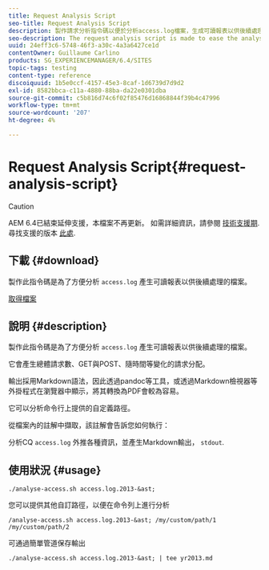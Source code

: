 ```yaml
---
title: Request Analysis Script
seo-title: Request Analysis Script
description: 製作請求分析指令碼以便於分析access.log檔案，生成可讀報表以供後續處理
seo-description: The request analysis script is made to ease the analysis of the access.log files producing a readable report for later processing
uuid: 24eff3c6-5748-46f3-a30c-4a3a6427ce1d
contentOwner: Guillaume Carlino
products: SG_EXPERIENCEMANAGER/6.4/SITES
topic-tags: testing
content-type: reference
discoiquuid: 1b5e0ccf-4157-45e3-8caf-1d6739d7d9d2
exl-id: 8582bbca-c11a-4880-88ba-da22e0301dba
source-git-commit: c5b816d74c6f02f85476d16868844f39b4c47996
workflow-type: tm+mt
source-wordcount: '207'
ht-degree: 4%

---
```


# Request Analysis Script{#request-analysis-script}

>[!CAUTION]
>
>AEM 6.4已結束延伸支援，本檔案不再更新。 如需詳細資訊，請參閱 [技術支援期](https://helpx.adobe.com//tw/support/programs/eol-matrix.html). 尋找支援的版本 [此處](https://experienceleague.adobe.com/docs/).

## 下載 {#download}

製作此指令碼是為了方便分析 `access.log` 產生可讀報表以供後續處理的檔案。

[取得檔案](assets/analyse-access.sh)

## 說明 {#description}

製作此指令碼是為了方便分析 `access.log` 產生可讀報表以供後續處理的檔案。

它會產生總體請求數、GET與POST、隨時間等變化的請求分配。

輸出採用Markdown語法，因此透過pandoc等工具，或透過Markdown檢視器等外掛程式在瀏覽器中顯示，將其轉換為PDF會較為容易。

它可以分析命令行上提供的自定義路徑。

從檔案內的註解中擷取，該註解會告訴您如何執行：

分析CQ `access.log` 外推各種資訊，並產生Markdown輸出， `stdout`.

## 使用狀況 {#usage}

`./analyse-access.sh access.log.2013-&ast;`

您可以提供其他自訂路徑，以便在命令列上進行分析

`/analyse-access.sh access.log.2013-&ast; /my/custom/path/1 /my/custom/path/2`

可通過簡單管道保存輸出

`./analyse-access.sh access.log.2013-&ast; | tee yr2013.md`
